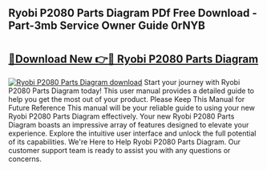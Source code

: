 ## Ryobi P2080 Parts Diagram PDf Free Download - Part-3mb Service Owner Guide 0rNYB

# <h2><a href="http://dfknvq.blite.top/?on=Ryobi+P2080+Parts+Diagram">🔗Download New 👉🔴 Ryobi P2080 Parts Diagram</a></h2>

[![Ryobi P2080 Parts Diagram download](https://i.imgur.com/lujVjoI.png)](http://dfknvq.blite.top/?on=Ryobi+P2080+Parts+Diagram)
Start your journey with Ryobi P2080 Parts Diagram today! This user manual provides a detailed guide to help you get the most out of your product. Please Keep This Manual for Future Reference This manual will be your reliable guide to using your new Ryobi P2080 Parts Diagram effectively. Your new Ryobi P2080 Parts Diagram boasts an impressive array of features designed to elevate your experience. Explore the intuitive user interface and unlock the full potential of its capabilities. We're Here to Help Ryobi P2080 Parts Diagram. Our customer support team is ready to assist you with any questions or concerns.
